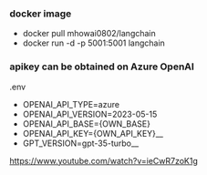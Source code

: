 ### docker image
- docker pull mhowai0802/langchain 
- docker run -d -p 5001:5001 langchain

### apikey can be obtained on Azure OpenAI
.env
- OPENAI_API_TYPE=azure
- OPENAI_API_VERSION=2023-05-15
- OPENAI_API_BASE={OWN_BASE}
- OPENAI_API_KEY={OWN_API_KEY}__
- GPT_VERSION=gpt-35-turbo__

https://www.youtube.com/watch?v=ieCwR7zoK1g
